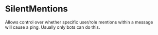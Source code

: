 # SilentMentions

Allows control over whether specific user/role mentions within a message will cause a ping.
Usually only bots can do this.
